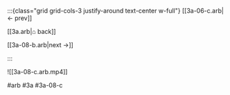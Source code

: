 :::{class="grid grid-cols-3 justify-around text-center w-full"}
[[3a-06-c.arb|← prev]]

[[3a.arb|⌂ back]]

[[3a-08-b.arb|next →]]

:::

![[3a-08-c.arb.mp4]]

#arb #3a #3a-08-c

